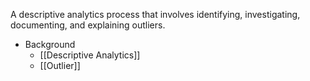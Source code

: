 A descriptive analytics process that involves identifying, investigating, documenting, and explaining outliers.

* Background
	* [[Descriptive Analytics]]
	* [[Outlier]]